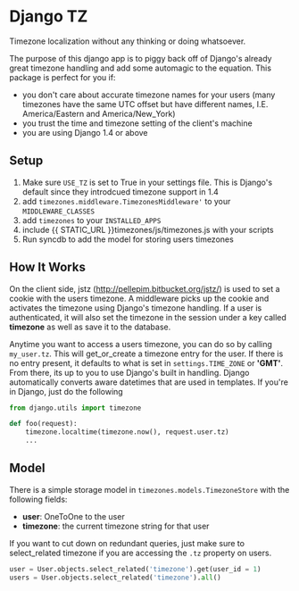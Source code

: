 Django TZ
====================

Timezone localization without any thinking or doing whatsoever.

The purpose of this django app is to piggy back off of Django's already great timezone handling and add some automagic to the equation. This package is perfect for you if:

 - you don't care about accurate timezone names for your users (many timezones have the same UTC offset but have different names, I.E. America/Eastern and America/New_York)
 - you trust the time and timezone setting of the client's machine
 - you are using Django 1.4 or above

Setup
---------------------

 1. Make sure `USE_TZ` is set to True in your settings file. This is Django's default since they introdcued timezone support in 1.4
 2. add `timezones.middleware.TimezonesMiddleware'` to your `MIDDLEWARE_CLASSES`
 3. add `timezones` to your `INSTALLED_APPS`
 4. include {{ STATIC_URL }}timezones/js/timezones.js with your scripts 
 5. Run syncdb to add the model for storing users timezones

How It Works
----------------------

On the client side, jstz (http://pellepim.bitbucket.org/jstz/) is used to set a cookie with the users timezone. A middleware picks up the cookie and activates the timezone using Django's timezone handling. If a user is authenticated, it will also set the timezone in the session under a key called **timezone** as well as save it to the database.

Anytime you want to access a users timezone, you can do so by calling `my_user.tz`. This will get_or_create a timezone entry for the user. If there is no entry present, it defaults to what is set in `settings.TIME_ZONE` or **'GMT'**. From there, its up to you to use Django's built in handling. Django automatically converts aware datetimes that are used in templates. If you're in Django, just do the following

```Python
from django.utils import timezone

def foo(request):
	timezone.localtime(timezone.now(), request.user.tz)
	...
```

Model
----------------------
There is a simple storage model in `timezones.models.TimezoneStore` with the following fields:

 - **user**: OneToOne to the user
 - **timezone**: the current timezone string for that user

If you want to cut down on redundant queries, just make sure to select_related timezone if you are accessing the `.tz` property on users.

```Python
user = User.objects.select_related('timezone').get(user_id = 1)
users = User.objects.select_related('timezone').all()
```